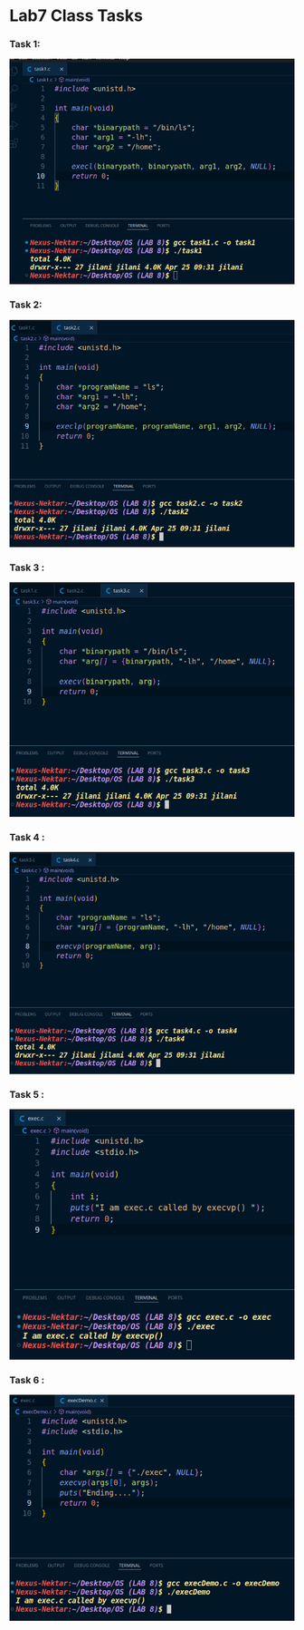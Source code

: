 # **Lab7 Class Tasks**

### Task 1: 

![](./pics/lab7cw/pic1.png)

### **Task 2:** 

![](./pics/lab7cw/task2.png)

### Task 3 : 

![](./pics/lab7cw/task3.png)

### Task 4 : 

![](./pics/lab7cw/task4.png)

### Task 5 :

![](./pics/lab7cw/exec.png)

### Task 6 :

![](./pics/lab7cw/execDemo.png)

